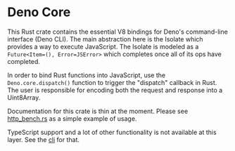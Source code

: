 # Deno Core

This Rust crate contains the essential V8 bindings for Deno's command-line
interface (Deno CLI). The main abstraction here is the Isolate which provides a
way to execute JavaScript. The Isolate is modeled as a
`Future<Item=(), Error=JSError>` which completes once all of its ops have
completed.

In order to bind Rust functions into JavaScript, use the `Deno.core.dispatch()`
function to trigger the "dispatch" callback in Rust. The user is responsible for
encoding both the request and response into a Uint8Array.

Documentation for this crate is thin at the moment. Please see
[http_bench.rs](https://github.com/denoland/deno/blob/master/core/examples/http_bench.rs)
as a simple example of usage.

TypeScript support and a lot of other functionality is not available at this
layer. See the [cli](https://github.com/denoland/deno/tree/master/cli) for that.
